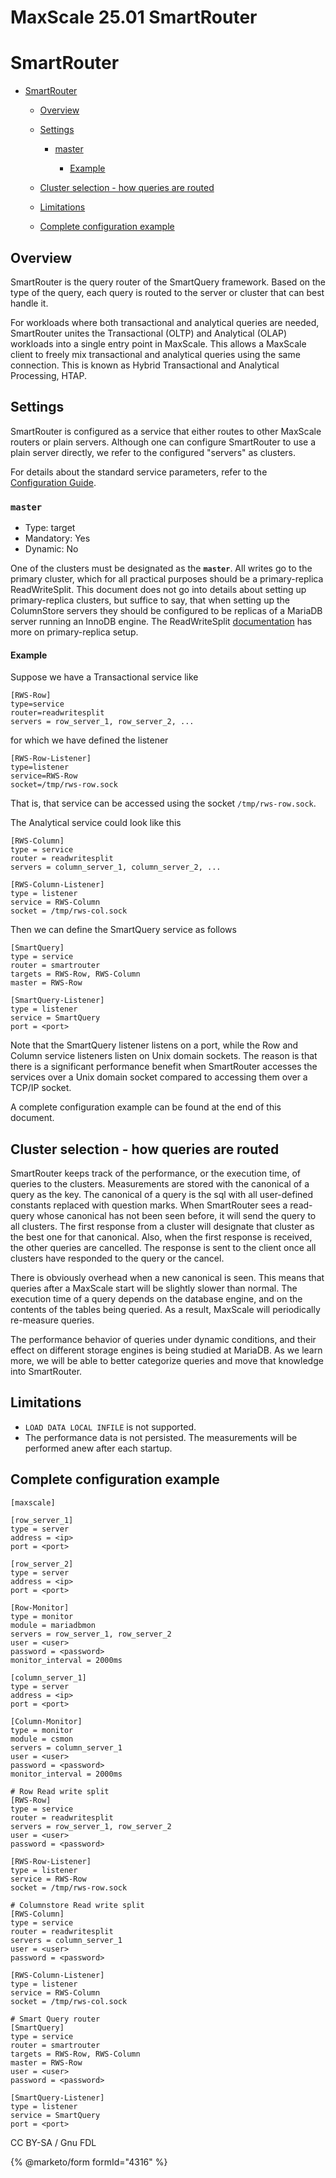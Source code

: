 
# MaxScale 25.01 SmartRouter

# SmartRouter




* [SmartRouter](#smartrouter)

  * [Overview](#overview)
  * [Settings](#settings)

    * [master](#master)

      * [Example](#example)
  * [Cluster selection - how queries are routed](#cluster-selection-how-queries-are-routed)
  * [Limitations](#limitations)
  * [Complete configuration example](#complete-configuration-example)




## Overview


SmartRouter is the query router of the SmartQuery framework. Based on the type
of the query, each query is routed to the server or cluster that can best
handle it.


For workloads where both transactional and analytical queries are needed,
SmartRouter unites the Transactional (OLTP) and Analytical (OLAP) workloads into
a single entry point in MaxScale. This allows a MaxScale client to freely mix
transactional and analytical queries using the same connection. This is known
as Hybrid Transactional and Analytical Processing, HTAP.


## Settings


SmartRouter is configured as a service that either routes to other MaxScale
routers or plain servers. Although one can configure SmartRouter to use a plain
server directly, we refer to the configured "servers" as clusters.


For details about the standard service parameters, refer to the
[Configuration Guide](../mariadb-maxscale-25-01-getting-started/mariadb-maxscale-2501-maxscale-2501-mariadb-maxscale-configuration-guide.md).


### `master`


* Type: target
* Mandatory: Yes
* Dynamic: No


One of the clusters must be designated as the **`master`**. All writes go to the
primary cluster, which for all practical purposes should be a primary-replica
ReadWriteSplit. This document does not go into details about setting up
primary-replica clusters, but suffice to say, that when setting up the ColumnStore
servers they should be configured to be replicas of a MariaDB server running an
InnoDB engine.
The ReadWriteSplit [documentation](mariadb-maxscale-2501-maxscale-2501-readwritesplit.md) has more on primary-replica setup.


#### Example


Suppose we have a Transactional service like



```
[RWS-Row]
type=service
router=readwritesplit
servers = row_server_1, row_server_2, ...
```



for which we have defined the listener



```
[RWS-Row-Listener]
type=listener
service=RWS-Row
socket=/tmp/rws-row.sock
```



That is, that service can be accessed using the socket `/tmp/rws-row.sock`.


The Analytical service could look like this



```
[RWS-Column]
type = service
router = readwritesplit
servers = column_server_1, column_server_2, ...

[RWS-Column-Listener]
type = listener
service = RWS-Column
socket = /tmp/rws-col.sock
```



Then we can define the SmartQuery service as follows



```
[SmartQuery]
type = service
router = smartrouter
targets = RWS-Row, RWS-Column
master = RWS-Row

[SmartQuery-Listener]
type = listener
service = SmartQuery
port = <port>
```



Note that the SmartQuery listener listens on a port, while the Row and Column
service listeners listen on Unix domain sockets. The reason is that there is a
significant performance benefit when SmartRouter accesses the services over a
Unix domain socket compared to accessing them over a TCP/IP socket.


A complete configuration example can be found at the end of this document.


## Cluster selection - how queries are routed


SmartRouter keeps track of the performance, or the execution time, of queries to
the clusters. Measurements are stored with the canonical of a query as the key.
The canonical of a query is the sql with all user-defined constants replaced with
question marks. When SmartRouter sees a read-query whose canonical has not been
seen before, it will send the query to all clusters. The first response from a
cluster will designate that cluster as the best one for that canonical. Also,
when the first response is received, the other queries are cancelled. The
response is sent to the client once all clusters have responded to the query
or the cancel.


There is obviously overhead when a new canonical is seen. This means that
queries after a MaxScale start will be slightly slower than normal. The
execution time of a query depends on the database engine, and on the contents
of the tables being queried. As a result, MaxScale will periodically re-measure
queries.


The performance behavior of queries under dynamic conditions, and their effect
on different storage engines is being studied at MariaDB. As we learn more, we
will be able to better categorize queries and move that knowledge into
SmartRouter.


## Limitations


* `LOAD DATA LOCAL INFILE` is not supported.
* The performance data is not persisted. The measurements will be performed
anew after each startup.


## Complete configuration example



```
[maxscale]

[row_server_1]
type = server
address = <ip>
port = <port>

[row_server_2]
type = server
address = <ip>
port = <port>

[Row-Monitor]
type = monitor
module = mariadbmon
servers = row_server_1, row_server_2
user = <user>
password = <password>
monitor_interval = 2000ms

[column_server_1]
type = server
address = <ip>
port = <port>

[Column-Monitor]
type = monitor
module = csmon
servers = column_server_1
user = <user>
password = <password>
monitor_interval = 2000ms

# Row Read write split
[RWS-Row]
type = service
router = readwritesplit
servers = row_server_1, row_server_2
user = <user>
password = <password>

[RWS-Row-Listener]
type = listener
service = RWS-Row
socket = /tmp/rws-row.sock

# Columnstore Read write split
[RWS-Column]
type = service
router = readwritesplit
servers = column_server_1
user = <user>
password = <password>

[RWS-Column-Listener]
type = listener
service = RWS-Column
socket = /tmp/rws-col.sock

# Smart Query router
[SmartQuery]
type = service
router = smartrouter
targets = RWS-Row, RWS-Column
master = RWS-Row
user = <user>
password = <password>

[SmartQuery-Listener]
type = listener
service = SmartQuery
port = <port>
```



CC BY-SA / Gnu FDL


{% @marketo/form formId="4316" %}
